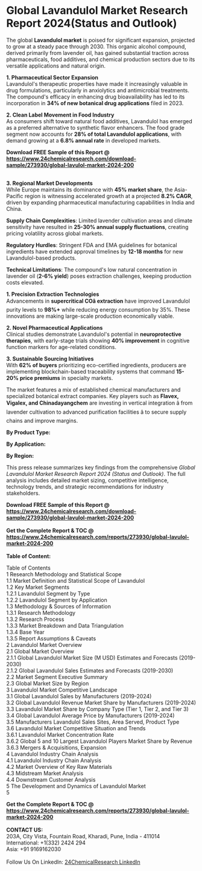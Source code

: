 <h1>Global Lavandulol Market Research Report 2024(Status and Outlook)</h1><p>The global <strong>Lavandulol market</strong> is poised for significant expansion, projected to grow at a steady pace through 2030. This organic alcohol compound, derived primarily from lavender oil, has gained substantial traction across pharmaceuticals, food additives, and chemical production sectors due to its versatile applications and natural origin.</p><p><strong>1. Pharmaceutical Sector Expansion</strong><br>
Lavandulol's therapeutic properties have made it increasingly valuable in drug formulations, particularly in anxiolytics and antimicrobial treatments. The compound's efficacy in enhancing drug bioavailability has led to its incorporation in <strong>34% of new botanical drug applications</strong> filed in 2023.</p><p><strong>2. Clean Label Movement in Food Industry</strong><br>
As consumers shift toward natural food additives, Lavandulol has emerged as a preferred alternative to synthetic flavor enhancers. The food grade segment now accounts for <strong>28% of total Lavandulol applications</strong>, with demand growing at a <strong>6.8% annual rate</strong> in developed markets.</p><div><b>Download FREE Sample of this Report @ 
            <a href="https://www.24chemicalresearch.com/download-sample/273930/global-lavulol-market-2024-200">
            https://www.24chemicalresearch.com/download-sample/273930/global-lavulol-market-2024-200</a></b></div><br><p><strong>3. Regional Market Developments</strong><br>
While Europe maintains its dominance with <strong>45% market share</strong>, the Asia-Pacific region is witnessing accelerated growth at a projected <strong>8.2% CAGR</strong>, driven by expanding pharmaceutical manufacturing capabilities in India and China.</p><p><strong>Supply Chain Complexities</strong>: Limited lavender cultivation areas and climate sensitivity have resulted in <strong>25-30% annual supply fluctuations</strong>, creating pricing volatility across global markets.</p><p><strong>Regulatory Hurdles</strong>: Stringent FDA and EMA guidelines for botanical ingredients have extended approval timelines by <strong>12-18 months</strong> for new Lavandulol-based products.</p><p><strong>Technical Limitations</strong>: The compound's low natural concentration in lavender oil (<strong>2-6% yield</strong>) poses extraction challenges, keeping production costs elevated.</p><p><strong>1. Precision Extraction Technologies</strong><br>
Advancements in <strong>supercritical COâ extraction</strong> have improved Lavandulol purity levels to <strong>98%+</strong> while reducing energy consumption by 35%. These innovations are making large-scale production economically viable.</p><p><strong>2. Novel Pharmaceutical Applications</strong><br>
Clinical studies demonstrate Lavandulol's potential in <strong>neuroprotective therapies</strong>, with early-stage trials showing <strong>40% improvement</strong> in cognitive function markers for age-related conditions.</p><p><strong>3. Sustainable Sourcing Initiatives</strong><br>
With <strong>62% of buyers</strong> prioritizing eco-certified ingredients, producers are implementing blockchain-based traceability systems that command <strong>15-20% price premiums</strong> in specialty markets.</p><p>The market features a mix of established chemical manufacturers and specialized botanical extract companies. Key players such as <strong>Flavex, Vigalex, and Chinadayangchem</strong> are investing in vertical integration â from lavender cultivation to advanced purification facilities â to secure supply chains and improve margins.</p><p><strong>By Product Type:</strong></p><p><strong>By Application:</strong></p><p><strong>By Region:</strong></p><p>This press release summarizes key findings from the comprehensive <em>Global Lavandulol Market Research Report 2024 (Status and Outlook)</em>. The full analysis includes detailed market sizing, competitive intelligence, technology trends, and strategic recommendations for industry stakeholders.</p><div><b>Download FREE Sample of this Report @ 
            <a href="https://www.24chemicalresearch.com/download-sample/273930/global-lavulol-market-2024-200">
            https://www.24chemicalresearch.com/download-sample/273930/global-lavulol-market-2024-200</a></b></div><br><div><b>Get the Complete Report & TOC @ 
            <a href="https://www.24chemicalresearch.com/reports/273930/global-lavulol-market-2024-200">
            https://www.24chemicalresearch.com/reports/273930/global-lavulol-market-2024-200</a></b></div><br>
            <b>Table of Content:</b><p>Table of Contents<br />
1 Research Methodology and Statistical Scope<br />
1.1 Market Definition and Statistical Scope of Lavandulol<br />
1.2 Key Market Segments<br />
1.2.1 Lavandulol Segment by Type<br />
1.2.2 Lavandulol Segment by Application<br />
1.3 Methodology & Sources of Information<br />
1.3.1 Research Methodology<br />
1.3.2 Research Process<br />
1.3.3 Market Breakdown and Data Triangulation<br />
1.3.4 Base Year<br />
1.3.5 Report Assumptions & Caveats<br />
2 Lavandulol Market Overview<br />
2.1 Global Market Overview<br />
2.1.1 Global Lavandulol Market Size (M USD) Estimates and Forecasts (2019-2030)<br />
2.1.2 Global Lavandulol Sales Estimates and Forecasts (2019-2030)<br />
2.2 Market Segment Executive Summary<br />
2.3 Global Market Size by Region<br />
3 Lavandulol Market Competitive Landscape<br />
3.1 Global Lavandulol Sales by Manufacturers (2019-2024)<br />
3.2 Global Lavandulol Revenue Market Share by Manufacturers (2019-2024)<br />
3.3 Lavandulol Market Share by Company Type (Tier 1, Tier 2, and Tier 3)<br />
3.4 Global Lavandulol Average Price by Manufacturers (2019-2024)<br />
3.5 Manufacturers Lavandulol Sales Sites, Area Served, Product Type<br />
3.6 Lavandulol Market Competitive Situation and Trends<br />
3.6.1 Lavandulol Market Concentration Rate<br />
3.6.2 Global 5 and 10 Largest Lavandulol Players Market Share by Revenue<br />
3.6.3 Mergers & Acquisitions, Expansion<br />
4 Lavandulol Industry Chain Analysis<br />
4.1 Lavandulol Industry Chain Analysis<br />
4.2 Market Overview of Key Raw Materials<br />
4.3 Midstream Market Analysis<br />
4.4 Downstream Customer Analysis<br />
5 The Development and Dynamics of Lavandulol Market <br />
5</p><div><b>Get the Complete Report & TOC @ 
            <a href="https://www.24chemicalresearch.com/reports/273930/global-lavulol-market-2024-200">
            https://www.24chemicalresearch.com/reports/273930/global-lavulol-market-2024-200</a></b></div><br><b>CONTACT US:</b><br>
            203A, City Vista, Fountain Road, Kharadi, Pune, India - 411014<br>
            International: +1(332) 2424 294<br>
            Asia: +91 9169162030 <br><br>
            Follow Us On LinkedIn: <a href="https://www.linkedin.com/company/24chemicalresearch/">24ChemicalResearch LinkedIn</a>